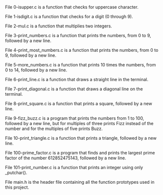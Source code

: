File 0-isupper.c is a function that checks for uppercase character.



File 1-isdigit.c is a function that checks for a digit (0 through 9).



File 2-mul.c is a function that multiplies two integers.



File 3-print_numbers.c is a function that prints the numbers, from 0 to 9, followed by a new line.



File 4-print_most_numbers.c is a function that prints the numbers, from 0 to 9, followed by a new line.



File 5-more_numbers.c is a function that prints 10 times the numbers, from 0 to 14, followed by a new line.



File 6-print_line.c is a function that draws a straight line in the terminal.



File 7-print_diagonal.c is a function that draws a diagonal line on the terminal.



File 8-print_square.c is a function that prints a square, followed by a new line.



File 9-fizz_buzz.c is a program that prints the numbers from 1 to 100, followed by a new line, but for multiples of three prints Fizz instead of the number and for the multiples of five prints Buzz.



File 10-print_triangle.c is a function that prints a triangle, followed by a new line.



File 100-prime_factor.c is a program that finds and prints the largest prime factor of the number 612852475143, followed by a new line.



File 101-print_number.c is a function that prints an integer using only _putchar().



File main.h is the header file containing all the function prototypes used in this project.
